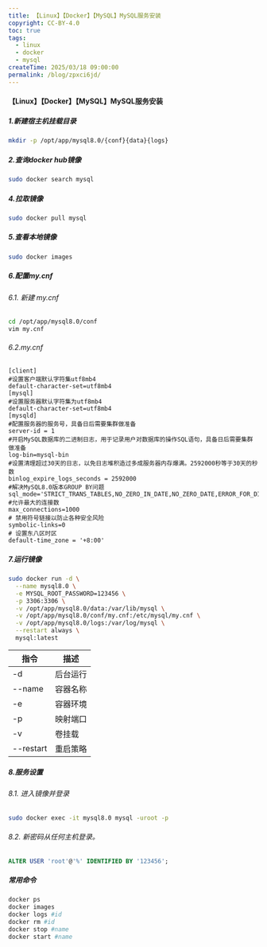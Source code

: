 ```yaml
---
title: 【Linux】【Docker】【MySQL】MySQL服务安装
copyright: CC-BY-4.0
toc: true
tags:
  - linux
  - docker
  - mysql
createTime: 2025/03/18 09:00:00
permalink: /blog/zpxci6jd/
---
```


#### 【Linux】【Docker】【MySQL】MySQL服务安装

##### 1.新建宿主机挂载目录

```bash
mkdir -p /opt/app/mysql8.0/{conf}{data}{logs}
```
##### 2.查询docker hub镜像
```bash
sudo docker search mysql
```
##### 4.拉取镜像
```bash
sudo docker pull mysql
```
##### 5.查看本地镜像
```bash
sudo docker images
```
##### 6.配置my.cnf

###### 6.1. 新建 my.cnf

```bash
cd /opt/app/mysql8.0/conf
vim my.cnf
```

###### 6.2.my.cnf

```
[client]
#设置客户端默认字符集utf8mb4
default-character-set=utf8mb4
[mysql]
#设置服务器默认字符集为utf8mb4
default-character-set=utf8mb4
[mysqld]
#配置服务器的服务号，具备日后需要集群做准备
server-id = 1
#开启MySQL数据库的二进制日志，用于记录用户对数据库的操作SQL语句，具备日后需要集群做准备
log-bin=mysql-bin
#设置清理超过30天的日志，以免日志堆积造过多成服务器内存爆满。2592000秒等于30天的秒数
binlog_expire_logs_seconds = 2592000
#解决MySQL8.0版本GROUP BY问题
sql_mode='STRICT_TRANS_TABLES,NO_ZERO_IN_DATE,NO_ZERO_DATE,ERROR_FOR_DIVISION_BY_ZERO,NO_ENGINE_SUBSTITUTION'
#允许最大的连接数
max_connections=1000
# 禁用符号链接以防止各种安全风险
symbolic-links=0
# 设置东八区时区
default-time_zone = '+8:00'
```

##### 7.运行镜像

```bash
sudo docker run -d \
  --name mysql8.0 \
  -e MYSQL_ROOT_PASSWORD=123456 \
  -p 3306:3306 \
  -v /opt/app/mysql8.0/data:/var/lib/mysql \
  -v /opt/app/mysql8.0/conf/my.cnf:/etc/mysql/my.cnf \
  -v /opt/app/mysql8.0/logs:/var/log/mysql \
  --restart always \
  mysql:latest
```

| 指令      | 描述     |
| --------- | -------- |
| -d        | 后台运行 |
| --name    | 容器名称 |
| -e        | 容器环境 |
| -p        | 映射端口 |
| -v        | 卷挂载   |
| --restart | 重启策略 |

##### 8.服务设置

###### 8.1. 进入镜像并登录

```bash
sudo docker exec -it mysql8.0 mysql -uroot -p
```

###### 8.2. 新密码从任何主机登录。

```SQL
ALTER USER 'root'@'%' IDENTIFIED BY '123456';
```

##### 常用命令

```bash
docker ps
docker images
docker logs #id
docker rm #id
docker stop #name
docker start #name
```
